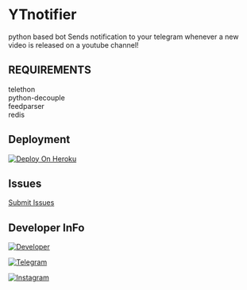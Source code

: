 # YTnotifier

python based bot Sends notification to your telegram whenever a new video is released on a youtube channel! 

## REQUIREMENTS

telethon<br>
python-decouple<br>
feedparser<br>
redis<br>

## Deployment

[![Deploy On Heroku](https://img.shields.io/badge/heroku-%23430098.svg?style=for-the-badge&logo=heroku&logoColor=white)](https://heroku.com/deploy?template=https://github.com/riz4d/YTnotifier)

## Issues 

[Submit Issues](https://github.com/riz4d/YTnotifier/issues)

## Developer InFo

[![Developer](https://contributors-img.web.app/image?repo=riz4d/YTnotifier)](https://github.com/riz4d)

[![Telegram](https://img.shields.io/badge/Telegram-grey?style=for-the-badge&logo=telegram)](https://telegram.me/rizad_x96)

[![Instagram](https://img.shields.io/badge/InstaGram-grey?style=for-the-badge&logo=Instagram&logoColor=white)](https://instagram.com/rizad__x96)

